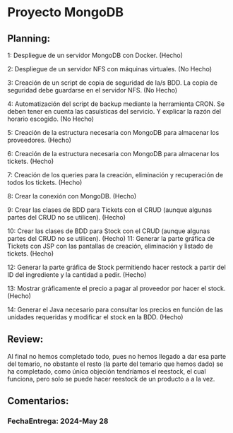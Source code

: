 # Proyecto MongoDB
## Planning:

1: Despliegue de un servidor MongoDB con Docker. (Hecho)

2: Despliegue de un servidor NFS con máquinas virtuales. (No Hecho)

3: Creación de un script de copia de seguridad de la/s BDD. La copia de seguridad debe guardarse en el servidor NFS. (No Hecho)

4: Automatización del script de backup mediante la herramienta CRON. Se deben tener en cuenta las casuísticas del servicio. Y explicar la razón del horario escogido. (No Hecho)

5: Creación de la estructura necesaria con MongoDB para almacenar los proveedores. (Hecho)

6: Creación de la estructura necesaria con MongoDB para almacenar los tickets. (Hecho)

7: Creación de los queries para la creación, eliminación y recuperación de todos los tickets. (Hecho)

8: Crear la conexión con MongoDB. (Hecho)

9: Crear las clases de BDD para Tickets con el CRUD (aunque algunas partes del CRUD no se utilicen). (Hecho)

10: Crear las clases de BDD para Stock con el CRUD (aunque algunas partes del CRUD no se utilicen). (Hecho) 11: Generar la parte gráfica de Tickets con JSP con las pantallas de creación, eliminación y listado de tickets. (Hecho)

12: Generar la parte gráfica de Stock permitiendo hacer restock a partir del ID del ingrediente y la cantidad a pedir. (Hecho)

13: Mostrar gráficamente el precio a pagar al proveedor por hacer el stock. (Hecho)

14: Generar el Java necesario para consultar los precios en función de las unidades requeridas y modificar el stock en la BDD. (Hecho)

## Review:

Al final no hemos completado todo, pues no hemos llegado a dar esa parte del temario, no obstante el resto (la parte del temario que hemos dado) se ha completado, como única objeción tendríamos el reestock, el cual funciona, pero solo se puede hacer reestock de un producto a a la vez.

## Comentarios:

### FechaEntrega: 2024-May 28 
